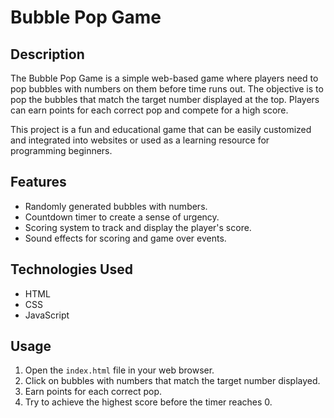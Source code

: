 # Bubble Pop Game

## Description

The Bubble Pop Game is a simple web-based game where players need to pop bubbles with numbers on them before time runs out. The objective is to pop the bubbles that match the target number displayed at the top. Players can earn points for each correct pop and compete for a high score.

This project is a fun and educational game that can be easily customized and integrated into websites or used as a learning resource for programming beginners.

## Features

- Randomly generated bubbles with numbers.
- Countdown timer to create a sense of urgency.
- Scoring system to track and display the player's score.
- Sound effects for scoring and game over events.

## Technologies Used

- HTML
- CSS
- JavaScript

## Usage

1. Open the `index.html` file in your web browser.
2. Click on bubbles with numbers that match the target number displayed.
3. Earn points for each correct pop.
4. Try to achieve the highest score before the timer reaches 0.
